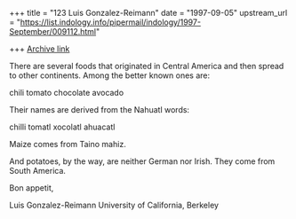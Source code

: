 +++
title = "123 Luis Gonzalez-Reimann"
date = "1997-09-05"
upstream_url = "https://list.indology.info/pipermail/indology/1997-September/009112.html"

+++
[Archive link](https://list.indology.info/pipermail/indology/1997-September/009112.html)

There are several foods that originated in Central America and then spread
to other continents.
Among the better known ones are:

chili
tomato
chocolate
avocado

Their names are derived from the Nahuatl words:

chilli
tomatl
xocolatl
ahuacatl

Maize comes from Taino mahiz.

And potatoes, by the way, are neither German nor Irish.  They come from
South America.


Bon appetit,


Luis Gonzalez-Reimann
University of California, Berkeley





